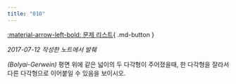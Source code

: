 ```yaml
---
title: "010"
---
```


[:material-arrow-left-bold: 문제 리스트](../index.md){ .md-button }

*2017-07-12 작성한 노트에서 발췌*

*(Bolyai-Gerwein)* 평면 위에 같은 넓이의 두 다각형이 주어졌을때, 한 다각형을 잘라서 다른 다각형으로 이어붙일 수 있음을 보이시오.